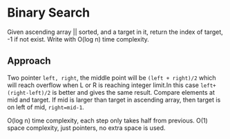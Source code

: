 # Binary Search

Given ascending array || sorted, and a target in it, return the index of target, -1 if not exist.
Write with O(log n) time complexity.

## Approach

Two pointer `left, right`, the middle point will be `(left + right)/2` which will reach overflow when L or R is reaching integer limit.In this case `left+(right-left)/2` is better and gives the same result.
Compare elements at mid and target. If mid is larger than target in ascending array, then target is on left of mid, `right=mid-1`.

O(log n) time complexity, each step only takes half from previous.
O(1) space complexity, just pointers, no extra space is used.
